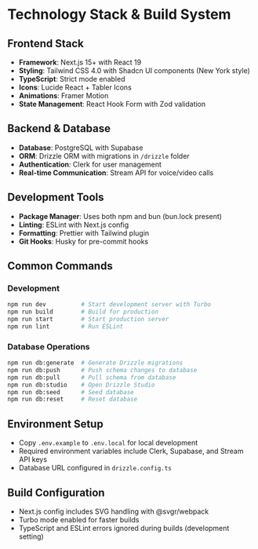 # Technology Stack & Build System

## Frontend Stack

- **Framework**: Next.js 15+ with React 19
- **Styling**: Tailwind CSS 4.0 with Shadcn UI components (New York style)
- **TypeScript**: Strict mode enabled
- **Icons**: Lucide React + Tabler Icons
- **Animations**: Framer Motion
- **State Management**: React Hook Form with Zod validation

## Backend & Database

- **Database**: PostgreSQL with Supabase
- **ORM**: Drizzle ORM with migrations in `/drizzle` folder
- **Authentication**: Clerk for user management
- **Real-time Communication**: Stream API for voice/video calls

## Development Tools

- **Package Manager**: Uses both npm and bun (bun.lock present)
- **Linting**: ESLint with Next.js config
- **Formatting**: Prettier with Tailwind plugin
- **Git Hooks**: Husky for pre-commit hooks

## Common Commands

### Development

```bash
npm run dev          # Start development server with Turbo
npm run build        # Build for production
npm run start        # Start production server
npm run lint         # Run ESLint
```

### Database Operations

```bash
npm run db:generate  # Generate Drizzle migrations
npm run db:push      # Push schema changes to database
npm run db:pull      # Pull schema from database
npm run db:studio    # Open Drizzle Studio
npm run db:seed      # Seed database
npm run db:reset     # Reset database
```

## Environment Setup

- Copy `.env.example` to `.env.local` for local development
- Required environment variables include Clerk, Supabase, and Stream API keys
- Database URL configured in `drizzle.config.ts`

## Build Configuration

- Next.js config includes SVG handling with @svgr/webpack
- Turbo mode enabled for faster builds
- TypeScript and ESLint errors ignored during builds (development setting)
